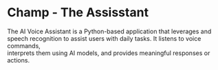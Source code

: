 # Champ - The Assisstant
  The AI Voice Assistant is a Python-based application that leverages and speech recognition to assist users with daily tasks. It listens to voice commands,           
  interprets them using AI models, and provides meaningful responses or actions. 

